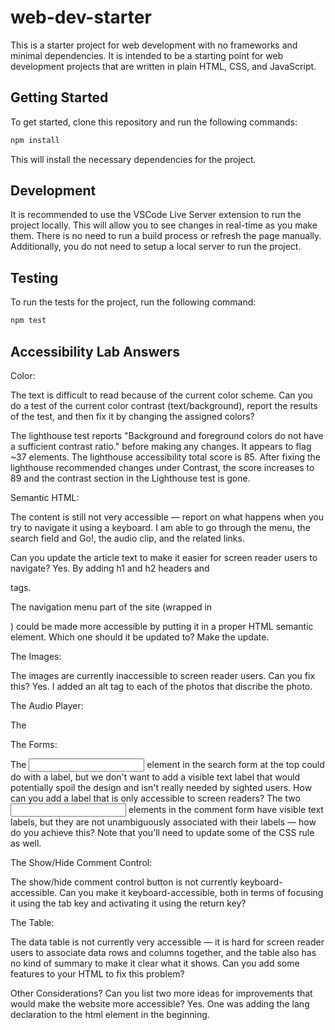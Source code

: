 # web-dev-starter

This is a starter project for web development with no frameworks and minimal
dependencies. It is intended to be a starting point for web development projects
that are written in plain HTML, CSS, and JavaScript.

## Getting Started

To get started, clone this repository and run the following commands:

```bash
npm install
```
This will install the necessary dependencies for the project.

## Development

It is recommended to use the VSCode Live Server extension to run the project
locally. This will allow you to see changes in real-time as you make them. There
is no need to run a build process or refresh the page manually. Additionally,
you do not need to setup a local server to run the project.

## Testing

To run the tests for the project, run the following command:

```bash
npm test
```

## Accessibility Lab Answers
Color:

The text is difficult to read because of the current color scheme. Can you do a test of the current color contrast (text/background), report the results of the test, and then fix it by changing the assigned colors? 

The lighthouse test reports "Background and foreground colors do not have a sufficient contrast ratio." before making any changes. It appears to flag ~37 elements. The lighthouse accessibility total score is 85. 
After fixing the lighthouse recommended changes under Contrast, the score increases to 89 and the contrast section in the Lighthouse test is gone.

Semantic HTML:

The content is still not very accessible — report on what happens when you try to navigate it using a keyboard.
I am able to go through the menu, the search field and Go!, the audio clip, and the related links.

Can you update the article text to make it easier for screen reader users to navigate?
Yes. By adding h1 and h2 headers and <p> tags.

The navigation menu part of the site (wrapped in <div class="nav"></div>) could be made more accessible by putting it in a proper HTML semantic element. Which one should it be updated to? Make the update.


The Images:

The images are currently inaccessible to screen reader users. Can you fix this?
Yes. I added an alt tag to each of the photos that discribe the photo.

The Audio Player:

The <audio> player isn't accessible to hearing impaired (deaf) people — can you add some kind of accessible alternative for these users?
The <audio> player isn't accessible to those using older browsers that don't support HTML audio. How can you allow them to still access the audio?

The Forms:

The <input> element in the search form at the top could do with a label, but we don't want to add a visible text label that would potentially spoil the design and isn't really needed by sighted users. How can you add a label that is only accessible to screen readers?
The two <input> elements in the comment form have visible text labels, but they are not unambiguously associated with their labels — how do you achieve this? Note that you'll need to update some of the CSS rule as well.

The Show/Hide Comment Control:

The show/hide comment control button is not currently keyboard-accessible. Can you make it keyboard-accessible, both in terms of focusing it using the tab key and activating it using the return key?

The Table:

The data table is not currently very accessible — it is hard for screen reader users to associate data rows and columns together, and the table also has no kind of summary to make it clear what it shows. Can you add some features to your HTML to fix this problem?

Other Considerations?
Can you list two more ideas for improvements that would make the website more accessible?
Yes. One was adding the lang declaration to the html element in the beginning. 